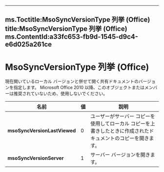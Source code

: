 

---
ms.Toctitle:MsoSyncVersionType 列挙 (Office)
title:MsoSyncVersionType 列挙 (Office)
ms.ContentId:a33fc653-fb9d-1545-d9c4-e6d025a261ce
---
# MsoSyncVersionType 列挙 (Office)




現在開いているローカル バージョンと併せて開く共有ドキュメントのバージョンを指定します。
Microsoft Office 2010 以降、このオブジェクトまたはメンバーは推奨されていないため、使用しないでください。

|**名前**|**値**|**説明**|
|---|---|---|
|**msoSyncVersionLastViewed**|0|ユーザーがサーバー コピーを使用してローカル コピーを上書きしたときに作成されたドキュメントのコピーを開きます。|
|**msoSyncVersionServer**|1|サーバー バージョンを開きます。|




